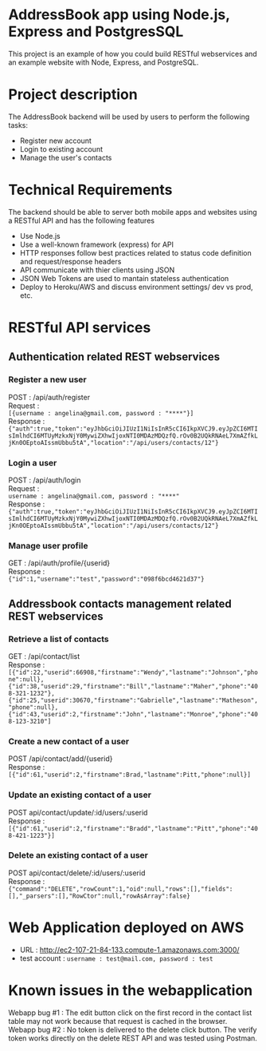 # AddressBook app using Node.js, Express and PostgresSQL

This project is an example of how you could build RESTful webservices and an example website with Node, Express, and PostgreSQL.

# Project description
The AddressBook backend will be used by users to perform the following tasks:
* Register new account
* Login to existing account
* Manage the user's  contacts

# Technical Requirements
The backend should be able to server both mobile apps and websites using a RESTful API and has the following features
* Use Node.js
* Use a well-known framework (express) for API
* HTTP responses follow best practices related to status code definition and request/response headers
* API communicate with thier clients using JSON
* JSON Web Tokens are used to mantain stateless authentication
* Deploy to Heroku/AWS and discuss environment settings/ dev vs prod, etc.

# RESTful API services

## Authentication related REST webservices

### Register a new user<br/>
POST : /api/auth/register<br/>
Request :<br/>
``` [{username : angelina@gmail.com, password : "****"}] ``` <br/>
Response :<br/>
``` {"auth":true,"token":"eyJhbGciOiJIUzI1NiIsInR5cCI6IkpXVCJ9.eyJpZCI6MTIsImlhdCI6MTUyMzkxNjY0MywiZXhwIjoxNTI0MDAzMDQzfQ.rOv0B2UQkRNAeL7XmAZfkLjKn0OEptoAIssmUbbu5tA","location":"/api/users/contacts/12"} ```

### Login a user
POST : /api/auth/login<br/>
Request :<br/>
```username : angelina@gmail.com, password : "****" ```<br/>
Response :<br/>
``` {"auth":true,"token":"eyJhbGciOiJIUzI1NiIsInR5cCI6IkpXVCJ9.eyJpZCI6MTIsImlhdCI6MTUyMzkxNjY0MywiZXhwIjoxNTI0MDAzMDQzfQ.rOv0B2UQkRNAeL7XmAZfkLjKn0OEptoAIssmUbbu5tA","location":"/api/users/contacts/12"} ```

### Manage user profile
GET : /api/auth/profile/{userid}<br/>
Response :<br/>
``` {"id":1,"username":"test","password":"098f6bcd4621d37"} ```<br/>

## Addressbook contacts management related REST webservices

### Retrieve a list of contacts
GET : /api/contact/list<br/>
Response :<br/>
``` [{"id":22,"userid":66908,"firstname":"Wendy","lastname":"Johnson","phone":null},{"id":38,"userid":29,"firstname":"Bill","lastname":"Maher","phone":"408-321-1232"},{"id":25,"userid":30670,"firstname":"Gabrielle","lastname":"Matheson","phone":null},{"id":43,"userid":2,"firstname":"John","lastname":"Monroe","phone":"408-123-3210"] ```

### Create a new contact of a user
POST /api/contact/add/{userid}<br/>
Response :<br/>
```[{"id":61,"userid":2,"firstname":Brad,"lastname":Pitt,"phone":null}]```

### Update an existing contact of a user
POST api/contact/update/:id/users/:userid<br/>
Response :<br/>
``` [{"id":61,"userid":2,"firstname":"Bradd","lastname":"Pitt","phone":"408-421-1223"}] ```

### Delete an existing contact of a user
POST api/contact/delete/:id/users/:userid<br/>
Response :<br/>
```{"command":"DELETE","rowCount":1,"oid":null,"rows":[],"fields":[],"_parsers":[],"RowCtor":null,"rowAsArray":false}```


# Web Application deployed on AWS
* URL : http://ec2-107-21-84-133.compute-1.amazonaws.com:3000/
* test account :
    ``` username : test@mail.com, password : test ```

# Known issues in the webapplication
Webapp bug #1 : The edit button click on the first record in the contact list table may not work because that request is cached in the browser. <br/>
Webapp bug #2 : No token is delivered to the delete click button. The verify token works directly on the delete REST API and was tested using Postman.<br/>


